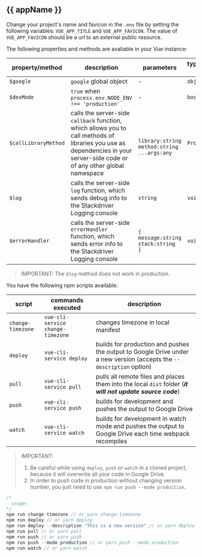 ## {{ appName }}

Change your project\'s name and favicon in the `.env` file by setting the following variables: `VUE_APP_TITLE` and `VUE_APP_FAVICON`. The value of `VUE_APP_FAVICON` should be a url to an external public resource.

The following properties and methods are avaliable in your Vue instance:

| property/method | description | parameters | type/return type |
| --------------- | ----------- | ---------- | ------ |
| `$google` | `google` global object | - | `object` |
| `$devMode` | `true` when `process.env.NODE_ENV !== 'production'` | - | `boolean` |
| `$callLibraryMethod` | calls the server-side `callback` function, which allows you to call methods of libraries you use as dependencies in your server-side code or of any other global namespace | <br>`library:string`<br>`method:string`<br>`...args:any` | `Promise` |
| `$log` | calls the server-side `log` function, which sends debug info to the Stackdriver Logging console | `string` | `void` |
| `$errorHandler` | calls the server-side `errorHandler` function, which sends error info to the Stackdriver Logging console | `{`<br> `message:string`<br>`stack:string`<br>`}` | `void` |

> IMPORTANT: The `$log` method does not work in production.

You have the following npm scripts available:

| script | commands executed | description |
| ------ | ----------------- | ----------- |
| `change-timezone` | `vue-cli-service change-timezone` | changes timezone in local manifest | - |
| `deploy` | `vue-cli-service deploy` | builds for production and pushes the output to Google Drive under a new version (accepts the `--description` option) |
| `pull` | `vue-cli-service pull` | pulls all remote files and places them into the local `dist` folder (**_it will not update source code_**) |
| `push` | `vue-cli-service push` | builds for development and pushes the output to Google Drive |
| `watch` | `vue-cli-service watch` | builds for development in watch mode and pushes the output to Google Drive each time webpack recompiles |

> IMPORTANT:
> 1. Be careful while using `deploy`, `push` or `watch` in a cloned project, because it will overwrite all your code in Google Drive.
> 1. In order to push code in production without changing version number, you just need to use `npm run push --mode production`.

```javascript
/*
  usage:
*/
npm run change-timezone // or yarn change-timezone
npm run deploy // or yarn deploy
npm run deploy --description "This is a new version" // or yarn deploy --description "This is a new version"
npm run pull // or yarn pull
npm run push // or yarn push
npm run push --mode production // or yarn push --mode production
npm run watch // or yarn watch
```
